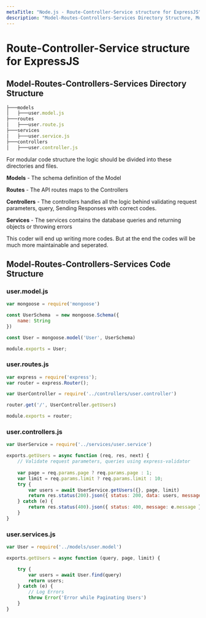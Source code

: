 ```yaml
---
metaTitle: "Node.js - Route-Controller-Service structure for ExpressJS"
description: "Model-Routes-Controllers-Services Directory Structure, Model-Routes-Controllers-Services Code Structure"
---
```


# Route-Controller-Service structure for ExpressJS




## Model-Routes-Controllers-Services Directory Structure


```js
├───models
│   ├───user.model.js
├───routes
│   ├───user.route.js
├───services
│   ├───user.service.js
├───controllers
│   ├───user.controller.js

```

For modular code structure the logic should be divided into these directories and files.

> 
**Models** - The schema definition of the Model


> 
**Routes** - The API routes maps to the Controllers


> 
<p><strong>Controllers</strong> - The controllers handles all the logic behind validating
request parameters, query, Sending Responses with correct codes.</p>


> 
<p><strong>Services</strong> - The services contains the database queries and returning
objects or throwing errors</p>


This coder will end up writing more codes. But at the end the codes will be much more maintainable and seperated.



## Model-Routes-Controllers-Services Code Structure


### user.model.js

```js
var mongoose = require('mongoose')

const UserSchema  = new mongoose.Schema({
    name: String
})

const User = mongoose.model('User', UserSchema)

module.exports = User;

```

### user.routes.js

```js
var express = require('express');
var router = express.Router();

var UserController = require('../controllers/user.controller')

router.get('/', UserController.getUsers)

module.exports = router;

```

### user.controllers.js

```js
var UserService = require('../services/user.service')    

exports.getUsers = async function (req, res, next) {
    // Validate request parameters, queries using express-validator
    
    var page = req.params.page ? req.params.page : 1;
    var limit = req.params.limit ? req.params.limit : 10;
    try {
        var users = await UserService.getUsers({}, page, limit)
        return res.status(200).json({ status: 200, data: users, message: "Succesfully Users Retrieved" });
    } catch (e) {
        return res.status(400).json({ status: 400, message: e.message });
    }
}

```

### user.services.js

```js
var User = require('../models/user.model')

exports.getUsers = async function (query, page, limit) {

    try {
        var users = await User.find(query)
        return users;
    } catch (e) {
        // Log Errors
        throw Error('Error while Paginating Users')
    }
}

```

